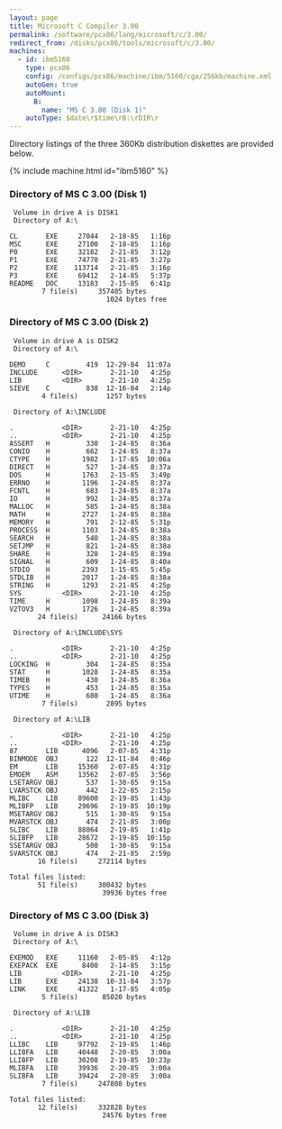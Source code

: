 ```yaml
---
layout: page
title: Microsoft C Compiler 3.00
permalink: /software/pcx86/lang/microsoft/c/3.00/
redirect_from: /disks/pcx86/tools/microsoft/c/3.00/
machines:
  - id: ibm5160
    type: pcx86
    config: /configs/pcx86/machine/ibm/5160/cga/256kb/machine.xml
    autoGen: true
    autoMount:
      B:
        name: "MS C 3.00 (Disk 1)"
    autoType: $date\r$time\rB:\rDIR\r
---
```


Directory listings of the three 360Kb distribution diskettes are provided below.

{% include machine.html id="ibm5160" %}

### Directory of MS C 3.00 (Disk 1)

     Volume in drive A is DISK1
     Directory of A:\

    CL       EXE     27044   2-18-85   1:16p
    MSC      EXE     27100   2-18-85   1:16p
    P0       EXE     32182   2-21-85   3:12p
    P1       EXE     74770   2-21-85   3:27p
    P2       EXE    113714   2-21-85   3:16p
    P3       EXE     69412   2-14-85   5:37p
    README   DOC     13183   2-15-85   6:41p
            7 file(s)     357405 bytes
                            1024 bytes free

### Directory of MS C 3.00 (Disk 2)

     Volume in drive A is DISK2
     Directory of A:\

    DEMO     C         419  12-29-84  11:07a
    INCLUDE      <DIR>       2-21-10   4:25p
    LIB          <DIR>       2-21-10   4:25p
    SIEVE    C         838  12-16-84   2:14p
            4 file(s)       1257 bytes

     Directory of A:\INCLUDE

    .            <DIR>       2-21-10   4:25p
    ..           <DIR>       2-21-10   4:25p
    ASSERT   H         330   1-24-85   8:36a
    CONIO    H         662   1-24-85   8:37a
    CTYPE    H        1982   1-17-85  10:06a
    DIRECT   H         527   1-24-85   8:37a
    DOS      H        1763   2-15-85   3:49p
    ERRNO    H        1196   1-24-85   8:37a
    FCNTL    H         683   1-24-85   8:37a
    IO       H         992   1-24-85   8:37a
    MALLOC   H         585   1-24-85   8:38a
    MATH     H        2727   1-24-85   8:38a
    MEMORY   H         791   2-12-85   5:31p
    PROCESS  H        1103   1-24-85   8:38a
    SEARCH   H         540   1-24-85   8:38a
    SETJMP   H         821   1-24-85   8:38a
    SHARE    H         328   1-24-85   8:39a
    SIGNAL   H         609   1-24-85   8:40a
    STDIO    H        2393   1-15-85   5:45p
    STDLIB   H        2017   1-24-85   8:38a
    STRING   H        1293   2-21-85   4:25p
    SYS          <DIR>       2-21-10   4:25p
    TIME     H        1098   1-24-85   8:39a
    V2TOV3   H        1726   1-24-85   8:39a
           24 file(s)      24166 bytes

     Directory of A:\INCLUDE\SYS

    .            <DIR>       2-21-10   4:25p
    ..           <DIR>       2-21-10   4:25p
    LOCKING  H         304   1-24-85   8:35a
    STAT     H        1028   1-24-85   8:35a
    TIMEB    H         430   1-24-85   8:36a
    TYPES    H         453   1-24-85   8:35a
    UTIME    H         680   1-24-85   8:36a
            7 file(s)       2895 bytes

     Directory of A:\LIB

    .            <DIR>       2-21-10   4:25p
    ..           <DIR>       2-21-10   4:25p
    87       LIB      4096   2-07-85   4:31p
    BINMODE  OBJ       122  12-11-84   8:46p
    EM       LIB     15360   2-07-85   4:31p
    EMOEM    ASM     13562   2-07-85   3:56p
    LSETARGV OBJ       537   1-30-85   9:15a
    LVARSTCK OBJ       442   1-22-85   2:15p
    MLIBC    LIB     89600   2-19-85   1:43p
    MLIBFP   LIB     29696   2-19-85  10:19p
    MSETARGV OBJ       515   1-30-85   9:15a
    MVARSTCK OBJ       474   2-21-85   3:00p
    SLIBC    LIB     88064   2-19-85   1:41p
    SLIBFP   LIB     28672   2-19-85  10:15p
    SSETARGV OBJ       500   1-30-85   9:15a
    SVARSTCK OBJ       474   2-21-85   2:59p
           16 file(s)     272114 bytes

    Total files listed:
           51 file(s)     300432 bytes
                           39936 bytes free

### Directory of MS C 3.00 (Disk 3)

     Volume in drive A is DISK3
     Directory of A:\

    EXEMOD   EXE     11160   2-05-85   4:12p
    EXEPACK  EXE      8400   2-14-85   3:15p
    LIB          <DIR>       2-21-10   4:25p
    LIB      EXE     24138  10-31-84   3:57p
    LINK     EXE     41322   1-17-85   4:05p
            5 file(s)      85020 bytes

     Directory of A:\LIB

    .            <DIR>       2-21-10   4:25p
    ..           <DIR>       2-21-10   4:25p
    LLIBC    LIB     97792   2-19-85   1:46p
    LLIBFA   LIB     40448   2-20-85   3:00a
    LLIBFP   LIB     30208   2-19-85  10:23p
    MLIBFA   LIB     39936   2-20-85   3:00a
    SLIBFA   LIB     39424   2-20-85   3:00a
            7 file(s)     247808 bytes

    Total files listed:
           12 file(s)     332828 bytes
                           24576 bytes free
